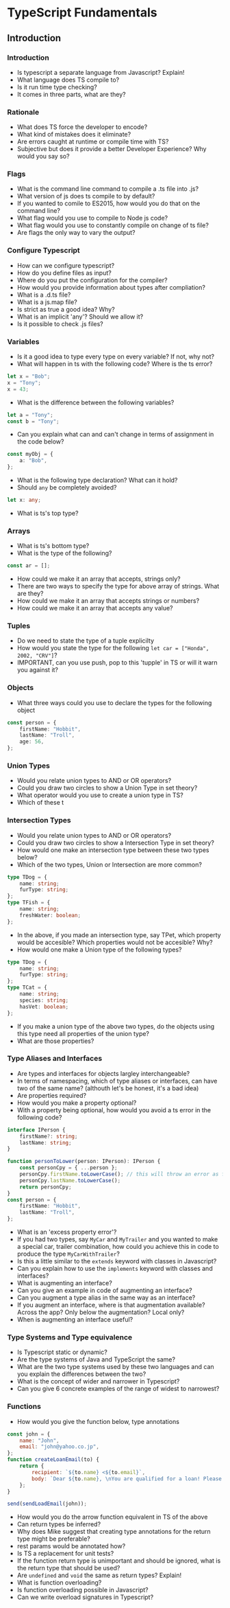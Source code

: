 # TypeScript Fundamentals

## Introduction

### Introduction

-   Is typescript a separate language from Javascript? Explain!
-   What language does TS compile to?
-   Is it run time type checking?
-   It comes in three parts, what are they?

### Rationale

-   What does TS force the developer to encode?
-   What kind of mistakes does it eliminate?
-   Are errors caught at runtime or compile time with TS?
-   Subjective but does it provide a better Developer Experience? Why would you say so?

### Flags

-   What is the command line command to compile a .ts file into .js?
-   What version of js does ts compile to by default?
-   If you wanted to comile to ES2015, how would you do that on the command line?
-   What flag would you use to compile to Node js code?
-   What flag would you use to constantly compile on change of ts file?
-   Are flags the only way to vary the output?

### Configure Typescript

-   How can we configure typescript?
-   How do you define files as input?
-   Where do you put the configuration for the compiler?
-   How would you provide information about types after compliation?
-   What is a .d.ts file?
-   What is a js.map file?
-   Is strict as true a good idea? Why?
-   What is an implicit 'any'? Should we allow it?
-   Is it possible to check .js files?

### Variables

-   Is it a good idea to type every type on every variable? If not, why not?
-   What will happen in ts with the following code? Where is the ts error?

```ts
let x = "Bob";
x = "Tony";
x = 43;
```

-   What is the difference between the following variables?

```ts
let a = "Tony";
const b = "Tony";
```

-   Can you explain what can and can't change in terms of assignment in the code below?

```ts
const myObj = {
    a: "Bob",
};
```

-   What is the following type declaration? What can it hold?
-   Should `any` be completely avoided?

```ts
let x: any;
```

-   What is ts's top type?

### Arrays

-   What is ts's bottom type?
-   What is the type of the following?

```ts
const ar = [];
```

-   How could we make it an array that accepts, strings only?
-   There are two ways to specify the type for above array of strings. What are they?
-   How could we make it an array that accepts strings or numbers?
-   How could we make it an array that accepts any value?

### Tuples

-   Do we need to state the type of a tuple explicilty
-   How would you state the type for the following `let car = ["Honda", 2002, "CRV"]`?
-   IMPORTANT, can you use push, pop to this 'tupple' in TS or will it warn you against it?

### Objects

-   What three ways could you use to declare the types for the following object

```ts
const person = {
    firstName: "Hobbit",
    lastName: "Troll",
    age: 56,
};
```

### Union Types

-   Would you relate union types to AND or OR operators?
-   Could you draw two circles to show a Union Type in set theory?
-   What operator would you use to create a union type in TS?
-   Which of these t

### Intersection Types

-   Would you relate union types to AND or OR operators?
-   Could you draw two circles to show a Intersection Type in set theory?
-   How would one make an intersection type between these two types below?
-   Which of the two types, Union or Intersection are more common?

```ts
type TDog = {
    name: string;
    furType: string;
};
type TFish = {
    name: string;
    freshWater: boolean;
};
```

-   In the above, if you made an intersection type, say TPet, which property would be accesible? Which properties would not be accesible? Why?
-   How would one make a Union type of the following types?

```ts
type TDog = {
    name: string;
    furType: string;
};
type TCat = {
    name: string;
    species: string;
    hasVet: boolean;
};
```

-   If you make a union type of the above two types, do the objects using this type need all properties of the union type?
-   What are those properties?

### Type Aliases and Interfaces

-   Are types and interfaces for objects largley interchangeable?
-   In terms of namespacing, which of type aliases or interfaces, can have two of the same name? (althouth let's be honest, it's a bad idea)
-   Are properties required?
-   How would you make a property optional?
-   With a property being optional, how would you avoid a ts error in the following code?

```ts
interface IPerson {
    firstName?: string;
    lastName: string;
}

function personToLower(person: IPerson): IPerson {
    const personCpy = { ...person };
    personCpy.firstName.toLowerCase(); // this will throw an error as first name is possibly null
    personCpy.lastName.toLowerCase();
    return personCpy;
}
const person = {
    firstName: "Hobbit",
    lastName: "Troll",
};
```

-   What is an 'excess property error'?
-   If you had two types, say `MyCar` and `MyTrailer` and you wanted to make a special car, trailer combination, how could you achieve this in code to produce the type `MyCarWithTrailer`?
-   Is this a little similar to the `extends` keyword with classes in Javascript?
-   Can you explain how to use the `implements` keyword with classes and interfaces?
-   What is augmenting an interface?
-   Can you give an example in code of augmenting an interface?
-   Can you augment a type alias in the same way as an interface?
-   If you augment an interface, where is that augmentation available? Across the app? Only below the augmentation? Local only?
-   When is augmenting an interface useful?

### Type Systems and Type equivalence

-   Is Typescript static or dynamic?
-   Are the type systems of Java and TypeScript the same?
-   What are the two type systems used by these two languages and can you explain the differences between the two?
-   What is the concept of wider and narrower in Typescript?
-   Can you give 6 concrete examples of the range of widest to narrowest?

### Functions

-   How would you give the function below, type annotations

```js
const john = {
    name: "John",
    email: "john@yahoo.co.jp",
};
function createLoanEmail(to) {
    return {
        recipient: `${to.name} <${to.email}`,
        body: `Dear ${to.name}, \nYou are qualified for a loan! Please contact us at spam@load.co.jp.`,
    };
}

send(sendLoadEmail(john));
```

-   How would you do the arrow function equivalent in TS of the above
-   Can return types be inferred?
-   Why does Mike suggest that creating type annotations for the return type might be preferable?
-   rest params would be annotated how?
-   Is TS a replacement for unit tests?
-   If the function return type is unimportant and should be ignored, what is the return type that should be used?
-   Are `undefined` and `void` the same as return types? Explain!
-   What is function overloading?
-   Is function overloading possible in Javascript?
-   Can we write overload signatures in Typescript?
